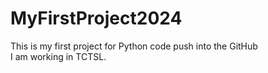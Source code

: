 # MyFirstProject2024
This is my first project for Python code push into the GitHub
<br>
I am working in TCTSL.
